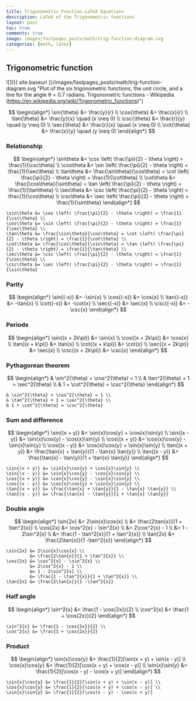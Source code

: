 ```yaml
---
title: Trigonometric Function LaTeX Equations
description: LaTeX of the Trigonometric functions
layout: post
toc: true
comments: true
image: images/fastpages_posts/math/trig-function-diagram.svg
categories: [math, latex]
---
```


## Trigonometric function

![]({{ site.baseurl }}/images/fastpages_posts/math/trig-function-diagram.svg "Plot of the six trigonometric functions, the unit circle, and a line for the angle θ = 0.7 radians. Trigonometric functions - Wikipedia (https://en.wikipedia.org/wiki/Trigonometric_functions)")

$$
\begin{align*}
\sin{\theta} &= \frac{y}{r} \\
\cos{\theta} &= \frac{x}{r} \\
\tan{\theta} &= \frac{y}{x} \quad (x \neq 0) \\
\csc{\theta} &= \frac{r}{y} \quad (y \neq 0) \\
\sec{\theta} &= \frac{r}{x} \quad (x \neq 0) \\
\cot{\theta} &= \frac{x}{y} \quad (y \neq 0)
\end{align*}
$$

### Relationship

$$
\begin{align*}
\sin\theta &= \cos \left( \frac{\pi}{2} - \theta \right) = \frac{1}{\csc\theta} \\
\cos\theta &= \sin \left( \frac{\pi}{2} - \theta \right) = \frac{1}{\sec\theta} \\
\tan\theta &= \frac{\sin\theta}{\cos\theta} = \cot \left( \frac{\pi}{2} - \theta \right) = \frac{1}{\cot\theta} \\
\cot\theta &= \frac{\cos\theta}{\sin\theta} = \tan \left( \frac{\pi}{2} - \theta \right) = \frac{1}{\tan\theta} \\
\sec\theta &= \csc \left( \frac{\pi}{2} - \theta \right) = \frac{1}{\cos\theta} \\
\csc\theta &= \sec \left( \frac{\pi}{2} - \theta \right) = \frac{1}{\sin\theta}
\end{align*}
$$

```text
\sin\theta &= \cos \left( \frac{\pi}{2} - \theta \right) = \frac{1}{\csc\theta} \\
\cos\theta &= \sin \left( \frac{\pi}{2} - \theta \right) = \frac{1}{\sec\theta} \\
\tan\theta &= \frac{\sin\theta}{\cos\theta} = \cot \left( \frac{\pi}{2} - \theta \right) = \frac{1}{\cot\theta} \\
\cot\theta &= \frac{\cos\theta}{\sin\theta} = \tan \left( \frac{\pi}{2} - \theta \right) = \frac{1}{\tan\theta} \\
\sec\theta &= \csc \left( \frac{\pi}{2} - \theta \right) = \frac{1}{\cos\theta} \\
\csc\theta &= \sec \left( \frac{\pi}{2} - \theta \right) = \frac{1}{\sin\theta}
```

### Parity

$$
\begin{align*}
\sin{(-x)} &= -\sin{x} \\
\cos{(-x)} &= \cos{x} \\
\tan{(-x)} &= -\tan{x} \\
\cot{(-x)} &= -\cot{x} \\
\sec{(-x)} &= \sec{x} \\
\csc{(-x)} &= -\csc{x}
\end{align*}
$$

### Periods

$$
\begin{align*}
\sin{(x + 2k\pi)} &= \sin{x} \\
\cos{(x + 2k\pi)} &= \cos{x} \\
\tan{(x + k\pi)} &= \tan{x} \\
\cot{(x + k\pi)} &= \cot{x} \\
\sec{(x + 2k\pi)} &= \sec{x} \\
\csc{(x + 2k\pi)} &= \csc{x}
\end{align*}
$$

### Pythagorean theorem

$$
\begin{align*}
& \sin^2{\theta} + \cos^2{\theta} = 1 \\
& \tan^2{\theta} + 1 = \sec^2{\theta} \\
& 1 + \cot^2{\theta} = \csc^2{\theta}
\end{align*}
$$

```text
& \sin^2{\theta} + \cos^2{\theta} = 1 \\
& \tan^2{\theta} + 1 = \sec^2{\theta} \\
& 1 + \cot^2{\theta} = \csc^2{\theta}
```

### Sum and difference

$$
\begin{align*}
\sin{(x + y)} &= \sin{x}\cos{y} + \cos{x}\sin{y} \\
\sin{(x - y)} &= \sin{x}\cos{y} - \cos{x}\sin{y} \\
\cos{(x + y)} &= \cos{x}\cos{y} - \sin{x}\sin{y} \\
\cos{(x - y)} &= \cos{x}\cos{y} + \sin{x}\sin{y} \\
\tan{(x + y)} &= \frac{\tan{x} + \tan{y}}{1 - \tan{x} \tan{y}} \\
\tan{(x - y)} &= \frac{\tan{x} - \tan{y}}{1 + \tan{x} \tan{y}}
\end{align*}
$$

```text
\sin{(x + y)} &= \sin{x}\cos{y} + \cos{x}\sin{y} \\
\sin{(x - y)} &= \sin{x}\cos{y} - \cos{x}\sin{y} \\
\cos{(x + y)} &= \cos{x}\cos{y} - \sin{x}\sin{y} \\
\cos{(x - y)} &= \cos{x}\cos{y} + \sin{x}\sin{y} \\
\tan{(x + y)} &= \frac{\tan{x} + \tan{y}}{1 - \tan{x} \tan{y}} \\
\tan{(x - y)} &= \frac{\tan{x} - \tan{y}}{1 + \tan{x} \tan{y}}
```

### Double angle

$$
\begin{align*}
\sin{2x} &= 2\sin{x}\cos{x} \\
         &= \frac{2\tan{x}}{1 + \tan^2{x}} \\
\cos{2x} &= \cos^2{x} - \sin^2{x} \\
         &= 2\cos^2{x} - 1 \\
         &= 1 - 2\sin^2{x} \\
         &= \frac{1 - \tan^2{x}}{1 + \tan^2{x}} \\
\tan{2x} &= \frac{2\tan{x}}{1 -\tan^2{x}}
\end{align*}
$$

```text
\sin{2x} &= 2\sin{x}\cos{x} \\
         &= \frac{2\tan{x}}{1 + \tan^2{x}} \\
\cos{2x} &= \cos^2{x} - \sin^2{x} \\
         &= 2\cos^2{x} - 1 \\
         &= 1 - 2\sin^2{x} \\
         &= \frac{1 - \tan^2{x}}{1 + \tan^2{x}} \\
\tan{2x} &= \frac{2\tan{x}}{1 -\tan^2{x}}
```

### Half angle

$$
\begin{align*}
\sin^2{x} &= \frac{1 - \cos{2x}}{2} \\
\cos^2{x} &= \frac{1 + \cos{2x}}{2}
\end{align*}
$$

```text
\sin^2{x} &= \frac{1 - \cos{2x}}{2} \\
\cos^2{x} &= \frac{1 + \cos{2x}}{2}
```

### Product

$$
\begin{align*}
\sin{x}\cos{y} &= \frac{1}{2}[\sin(x + y) + \sin(x - y)] \\
\cos{x}\cos{y} &= \frac{1}{2}[\cos(x + y) + \cos(x - y)] \\
\sin{x}\sin{y} &= \frac{1}{2}[\cos(x - y) - \cos(x + y)]
\end{align*}
$$

```text
\sin{x}\cos{y} &= \frac{1}{2}[\sin(x + y) + \sin(x - y)] \\
\cos{x}\cos{y} &= \frac{1}{2}[\cos(x + y) + \cos(x - y)] \\
\sin{x}\sin{y} &= \frac{1}{2}[\cos(x - y) - \cos(x + y)]
```
